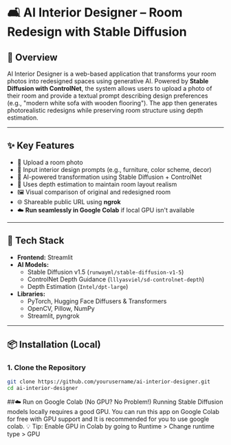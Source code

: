 # 🛋️ AI Interior Designer – Room Redesign with Stable Diffusion

## 📌 Overview

AI Interior Designer is a web-based application that transforms your room photos into redesigned spaces using generative AI. Powered by **Stable Diffusion with ControlNet**, the system allows users to upload a photo of their room and provide a textual prompt describing design preferences (e.g., "modern white sofa with wooden flooring"). The app then generates photorealistic redesigns while preserving room structure using depth estimation.

---

## ✨ Key Features

- 📸 Upload a room photo
- 💬 Input interior design prompts (e.g., furniture, color scheme, decor)
- 🧠 AI-powered transformation using Stable Diffusion + ControlNet
- 🎯 Uses depth estimation to maintain room layout realism
- 🖼️ Visual comparison of original and redesigned room
- 🌐 Shareable public URL using **ngrok**
- ☁️ **Run seamlessly in Google Colab** if local GPU isn't available

---

## 🧰 Tech Stack

- **Frontend:** Streamlit
- **AI Models:**
  - Stable Diffusion v1.5 (`runwayml/stable-diffusion-v1-5`)
  - ControlNet Depth Guidance (`lllyasviel/sd-controlnet-depth`)
  - Depth Estimation (`Intel/dpt-large`)
- **Libraries:** 
  - PyTorch, Hugging Face Diffusers & Transformers
  - OpenCV, Pillow, NumPy
  - Streamlit, pyngrok

---

## 📦 Installation (Local)

### 1. Clone the Repository

```bash
git clone https://github.com/yourusername/ai-interior-designer.git
cd ai-interior-designer
```
##☁️ Run on Google Colab (No GPU? No Problem!)
Running Stable Diffusion models locally requires a good GPU. You can run this app on Google Colab for free with GPU support and It is recommended for you to use google colab.
💡 Tip: Enable GPU in Colab by going to Runtime > Change runtime type > GPU
